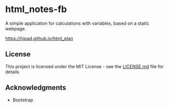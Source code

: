# html_notes-fb

A simple application for calculations with variables, based on a static webpage.

https://hjpad.github.io/html_plan

## License

This project is licensed under the MIT License - see the [LICENSE.md](LICENSE.md) file for details

## Acknowledgments

- Bootstrap